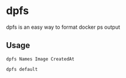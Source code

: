 # dpfs

dpfs is an easy way to format docker ps output

## Usage

```
dpfs Names Image CreatedAt
```

```
dpfs default
```

